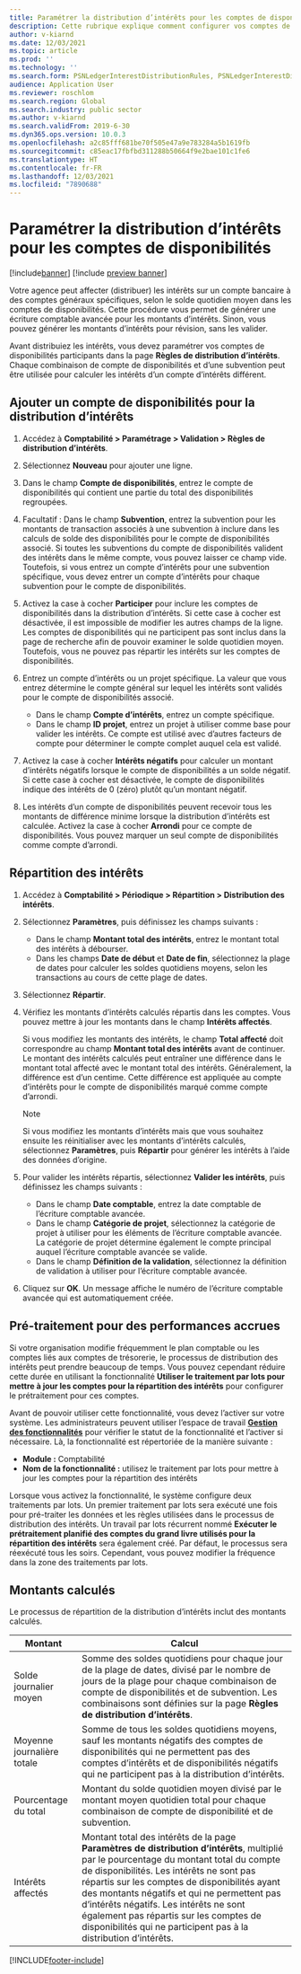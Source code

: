 ```yaml
---
title: Paramétrer la distribution d’intérêts pour les comptes de disponibilités
description: Cette rubrique explique comment configurer vos comptes de disponibilités participants dans la page de règles de distribution d’intérêts. Vous devez effectuer ce paramétrage avant de distribuer les intérêts.
author: v-kiarnd
ms.date: 12/03/2021
ms.topic: article
ms.prod: ''
ms.technology: ''
ms.search.form: PSNLedgerInterestDistributionRules, PSNLedgerInterestDistributionResults
audience: Application User
ms.reviewer: roschlom
ms.search.region: Global
ms.search.industry: public sector
ms.author: v-kiarnd
ms.search.validFrom: 2019-6-30
ms.dyn365.ops.version: 10.0.3
ms.openlocfilehash: a2c85fff681be70f505e47a9e783284a5b1619fb
ms.sourcegitcommit: c85eac17fbfbd311288b50664f9e2bae101c1fe6
ms.translationtype: HT
ms.contentlocale: fr-FR
ms.lasthandoff: 12/03/2021
ms.locfileid: "7890688"
---
```

# <a name="set-up-interest-distribution-for-cash-accounts"></a>Paramétrer la distribution d’intérêts pour les comptes de disponibilités

[!include[banner](../includes/banner.md)]
[!include [preview banner](../includes/preview-banner.md)]

Votre agence peut affecter (distribuer) les intérêts sur un compte bancaire à des comptes généraux spécifiques, selon le solde quotidien moyen dans les comptes de disponibilités. Cette procédure vous permet de générer une écriture comptable avancée pour les montants d’intérêts. Sinon, vous pouvez générer les montants d’intérêts pour révision, sans les valider.

Avant distribuiez les intérêts, vous devez paramétrer vos comptes de disponibilités participants dans la page **Règles de distribution d’intérêts**. Chaque combinaison de compte de disponibilités et d’une subvention peut être utilisée pour calculer les intérêts d’un compte d’intérêts différent.

## <a name="add-a-cash-account-for-interest-distribution"></a>Ajouter un compte de disponibilités pour la distribution d’intérêts

1. Accédez à **Comptabilité \> Paramétrage \> Validation \> Règles de distribution d’intérêts**.
2. Sélectionnez **Nouveau** pour ajouter une ligne.
3. Dans le champ **Compte de disponibilités**, entrez le compte de disponibilités qui contient une partie du total des disponibilités regroupées.
4. Facultatif : Dans le champ **Subvention**, entrez la subvention pour les montants de transaction associés à une subvention à inclure dans les calculs de solde des disponibilités pour le compte de disponibilités associé. Si toutes les subventions du compte de disponibilités valident des intérêts dans le même compte, vous pouvez laisser ce champ vide. Toutefois, si vous entrez un compte d’intérêts pour une subvention spécifique, vous devez entrer un compte d’intérêts pour chaque subvention pour le compte de disponibilités.
5. Activez la case à cocher **Participer** pour inclure les comptes de disponibilités dans la distribution d’intérêts. Si cette case à cocher est désactivée, il est impossible de modifier les autres champs de la ligne. Les comptes de disponibilités qui ne participent pas sont inclus dans la page de recherche afin de pouvoir examiner le solde quotidien moyen. Toutefois, vous ne pouvez pas répartir les intérêts sur les comptes de disponibilités.
6. Entrez un compte d’intérêts ou un projet spécifique. La valeur que vous entrez détermine le compte général sur lequel les intérêts sont validés pour le compte de disponibilités associé.

    - Dans le champ **Compte d’intérêts**, entrez un compte spécifique.
    - Dans le champ **ID projet**, entrez un projet à utiliser comme base pour valider les intérêts. Ce compte est utilisé avec d’autres facteurs de compte pour déterminer le compte complet auquel cela est validé.

7. Activez la case à cocher **Intérêts négatifs** pour calculer un montant d’intérêts négatifs lorsque le compte de disponibilités a un solde négatif. Si cette case à cocher est désactivée, le compte de disponibilités indique des intérêts de 0 (zéro) plutôt qu’un montant négatif.
8. Les intérêts d’un compte de disponibilités peuvent recevoir tous les montants de différence minime lorsque la distribution d’intérêts est calculée. Activez la case à cocher **Arrondi** pour ce compte de disponibilités. Vous pouvez marquer un seul compte de disponibilités comme compte d’arrondi.

## <a name="distributing-interest"></a>Répartition des intérêts

1. Accédez à **Comptabilité \> Périodique \> Répartition \> Distribution des intérêts**.
2. Sélectionnez **Paramètres**, puis définissez les champs suivants :

    - Dans le champ **Montant total des intérêts**, entrez le montant total des intérêts à débourser.
    - Dans les champs **Date de début** et **Date de fin**, sélectionnez la plage de dates pour calculer les soldes quotidiens moyens, selon les transactions au cours de cette plage de dates.

3. Sélectionnez **Répartir**.
4. Vérifiez les montants d’intérêts calculés répartis dans les comptes. Vous pouvez mettre à jour les montants dans le champ **Intérêts affectés**.

    Si vous modifiez les montants des intérêts, le champ **Total affecté** doit correspondre au champ **Montant total des intérêts** avant de continuer. Le montant des intérêts calculés peut entraîner une différence dans le montant total affecté avec le montant total des intérêts. Généralement, la différence est d’un centime. Cette différence est appliquée au compte d’intérêts pour le compte de disponibilités marqué comme compte d’arrondi.

    > [!NOTE]
    > Si vous modifiez les montants d’intérêts mais que vous souhaitez ensuite les réinitialiser avec les montants d’intérêts calculés, sélectionnez **Paramètres**, puis **Répartir** pour générer les intérêts à l’aide des données d’origine.

5. Pour valider les intérêts répartis, sélectionnez **Valider les intérêts**, puis définissez les champs suivants :

    - Dans le champ **Date comptable**, entrez la date comptable de l’écriture comptable avancée.
    - Dans le champ **Catégorie de projet**, sélectionnez la catégorie de projet à utiliser pour les éléments de l’écriture comptable avancée. La catégorie de projet détermine également le compte principal auquel l’écriture comptable avancée se valide.
    - Dans le champ **Définition de la validation**, sélectionnez la définition de validation à utiliser pour l’écriture comptable avancée.

6. Cliquez sur **OK**. Un message affiche le numéro de l’écriture comptable avancée qui est automatiquement créée.

## <a name="pre-processing-for-increased-performance"></a>Pré-traitement pour des performances accrues

Si votre organisation modifie fréquemment le plan comptable ou les comptes liés aux comptes de trésorerie, le processus de distribution des intérêts peut prendre beaucoup de temps. Vous pouvez cependant réduire cette durée en utilisant la fonctionnalité **Utiliser le traitement par lots pour mettre à jour les comptes pour la répartition des intérêts** pour configurer le prétraitement pour ces comptes. 
 
Avant de pouvoir utiliser cette fonctionnalité, vous devez l’activer sur votre système. Les administrateurs peuvent utiliser l’espace de travail **[Gestion des fonctionnalités](../../fin-ops-core/fin-ops/get-started/feature-management/feature-management-overview.md)** pour vérifier le statut de la fonctionnalité et l’activer si nécessaire. Là, la fonctionnalité est répertoriée de la manière suivante :
 
- **Module :** Comptabilité
- **Nom de la fonctionnalité :** utilisez le traitement par lots pour mettre à jour les comptes pour la répartition des intérêts
 
Lorsque vous activez la fonctionnalité, le système configure deux traitements par lots. Un premier traitement par lots sera exécuté une fois pour pré-traiter les données et les règles utilisées dans le processus de distribution des intérêts. Un travail par lots récurrent nommé **Exécuter le prétraitement planifié des comptes du grand livre utilisés pour la répartition des intérêts** sera également créé. Par défaut, le processus sera réexécuté tous les soirs. Cependant, vous pouvez modifier la fréquence dans la zone des traitements par lots.

## <a name="calculated-amounts"></a>Montants calculés

Le processus de répartition de la distribution d’intérêts inclut des montants calculés.

| Montant                | Calcul |
|-----------------------|-------------|
| Solde journalier moyen | Somme des soldes quotidiens pour chaque jour de la plage de dates, divisé par le nombre de jours de la plage pour chaque combinaison de compte de disponibilités et de subvention. Les combinaisons sont définies sur la page **Règles de distribution d’intérêts**. |
| Moyenne journalière totale   | Somme de tous les soldes quotidiens moyens, sauf les montants négatifs des comptes de disponibilités qui ne permettent pas des comptes d’intérêts et de disponibilités négatifs qui ne participent pas à la distribution d’intérêts. |
| Pourcentage du total      | Montant du solde quotidien moyen divisé par le montant moyen quotidien total pour chaque combinaison de compte de disponibilité et de subvention. |
| Intérêts affectés    | Montant total des intérêts de la page **Paramètres de distribution d’intérêts**, multiplié par le pourcentage du montant total du compte de disponibilités. Les intérêts ne sont pas répartis sur les comptes de disponibilités ayant des montants négatifs et qui ne permettent pas d’intérêts négatifs. Les intérêts ne sont également pas répartis sur les comptes de disponibilités qui ne participent pas à la distribution d’intérêts. |


[!INCLUDE[footer-include](../../includes/footer-banner.md)]
